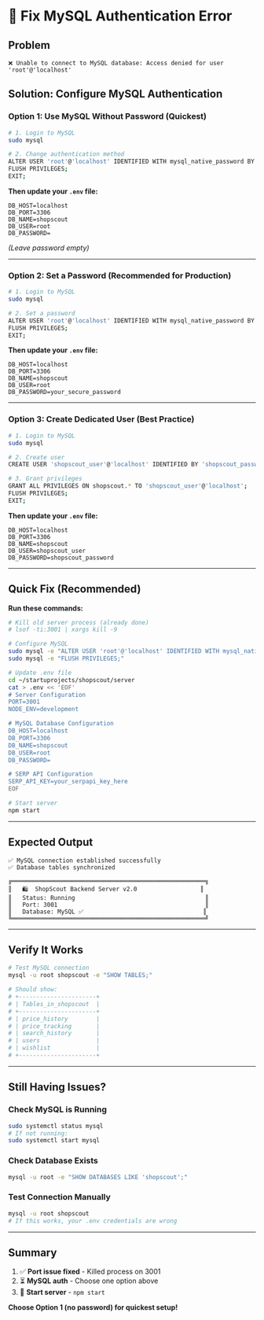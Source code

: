 # 🔧 Fix MySQL Authentication Error

## Problem

```
❌ Unable to connect to MySQL database: Access denied for user 'root'@'localhost'
```

## Solution: Configure MySQL Authentication

### Option 1: Use MySQL Without Password (Quickest)

```bash
# 1. Login to MySQL
sudo mysql

# 2. Change authentication method
ALTER USER 'root'@'localhost' IDENTIFIED WITH mysql_native_password BY '';
FLUSH PRIVILEGES;
EXIT;
```

**Then update your `.env` file:**
```env
DB_HOST=localhost
DB_PORT=3306
DB_NAME=shopscout
DB_USER=root
DB_PASSWORD=
```
*(Leave password empty)*

---

### Option 2: Set a Password (Recommended for Production)

```bash
# 1. Login to MySQL
sudo mysql

# 2. Set a password
ALTER USER 'root'@'localhost' IDENTIFIED WITH mysql_native_password BY 'your_secure_password';
FLUSH PRIVILEGES;
EXIT;
```

**Then update your `.env` file:**
```env
DB_HOST=localhost
DB_PORT=3306
DB_NAME=shopscout
DB_USER=root
DB_PASSWORD=your_secure_password
```

---

### Option 3: Create Dedicated User (Best Practice)

```bash
# 1. Login to MySQL
sudo mysql

# 2. Create user
CREATE USER 'shopscout_user'@'localhost' IDENTIFIED BY 'shopscout_password';

# 3. Grant privileges
GRANT ALL PRIVILEGES ON shopscout.* TO 'shopscout_user'@'localhost';
FLUSH PRIVILEGES;
EXIT;
```

**Then update your `.env` file:**
```env
DB_HOST=localhost
DB_PORT=3306
DB_NAME=shopscout
DB_USER=shopscout_user
DB_PASSWORD=shopscout_password
```

---

## Quick Fix (Recommended)

**Run these commands:**

```bash
# Kill old server process (already done)
# lsof -ti:3001 | xargs kill -9

# Configure MySQL
sudo mysql -e "ALTER USER 'root'@'localhost' IDENTIFIED WITH mysql_native_password BY '';"
sudo mysql -e "FLUSH PRIVILEGES;"

# Update .env file
cd ~/startuprojects/shopscout/server
cat > .env << 'EOF'
# Server Configuration
PORT=3001
NODE_ENV=development

# MySQL Database Configuration
DB_HOST=localhost
DB_PORT=3306
DB_NAME=shopscout
DB_USER=root
DB_PASSWORD=

# SERP API Configuration
SERP_API_KEY=your_serpapi_key_here
EOF

# Start server
npm start
```

---

## Expected Output

```
✅ MySQL connection established successfully
✅ Database tables synchronized

╔═══════════════════════════════════════════════════════╗
║   🛍️  ShopScout Backend Server v2.0                  ║
║   Status: Running                                     ║
║   Port: 3001                                          ║
║   Database: MySQL ✅                                  ║
╚═══════════════════════════════════════════════════════╝
```

---

## Verify It Works

```bash
# Test MySQL connection
mysql -u root shopscout -e "SHOW TABLES;"

# Should show:
# +----------------------+
# | Tables_in_shopscout  |
# +----------------------+
# | price_history        |
# | price_tracking       |
# | search_history       |
# | users                |
# | wishlist             |
# +----------------------+
```

---

## Still Having Issues?

### Check MySQL is Running
```bash
sudo systemctl status mysql
# If not running:
sudo systemctl start mysql
```

### Check Database Exists
```bash
mysql -u root -e "SHOW DATABASES LIKE 'shopscout';"
```

### Test Connection Manually
```bash
mysql -u root shopscout
# If this works, your .env credentials are wrong
```

---

## Summary

1. ✅ **Port issue fixed** - Killed process on 3001
2. ⏳ **MySQL auth** - Choose one option above
3. 🚀 **Start server** - `npm start`

**Choose Option 1 (no password) for quickest setup!**
